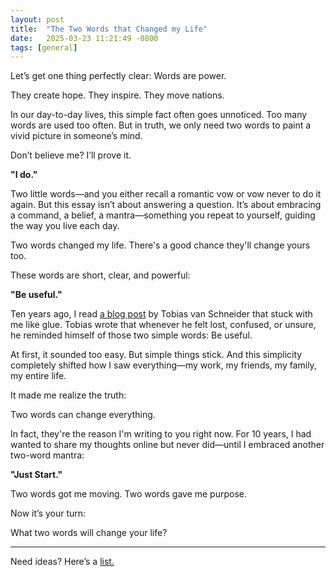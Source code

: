 ```yaml
---
layout: post
title:  "The Two Words that Changed my Life"
date:   2025-03-23 11:21:49 -0800
tags: [general]
---
```


Let’s get one thing perfectly clear: Words are power. 

They create hope. They inspire. They move nations.

In our day-to-day lives, this simple fact often goes unnoticed. Too many words are used too often. But in truth, we only need two words to paint a vivid picture in someone’s mind.

Don’t believe me? I’ll prove it.

**"I do."**

Two little words—and you either recall a romantic vow or vow never to do it again.
But this essay isn’t about answering a question. It’s about embracing a command, a belief, a mantra—something you repeat to yourself, guiding the way you live each day.


Two words changed my life. There's a good chance they'll change yours too.


These words are short, clear, and powerful:

**"Be useful."**

Ten years ago, I read [a blog post](https://vanschneider.com/blog/be-useful/) by Tobias van Schneider that stuck with me like glue. Tobias wrote that whenever he felt lost, confused, or unsure, he reminded himself of those two simple words: Be useful.


At first, it sounded too easy. But simple things stick. And this simplicity completely shifted how I saw everything—my work, my friends, my family, my entire life.

It made me realize the truth:

Two words can change everything.

In fact, they're the reason I'm writing to you right now. For 10 years, I had wanted to share my thoughts online but never did—until I embraced another two-word mantra:

**"Just Start."**

Two words got me moving. Two words gave me purpose.

Now it’s your turn:

What two words will change your life?

---

Need ideas? Here’s a <a href="{{ site.url }}/essays/mantra-list" >list.</a>

